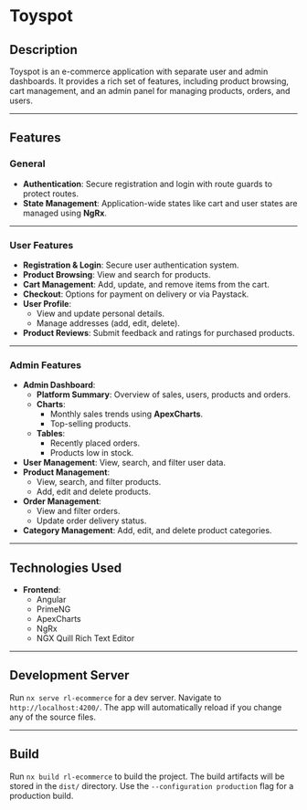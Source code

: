 # Toyspot

## Description

Toyspot is an e-commerce application with separate user and admin dashboards. It provides a rich set of features, including product browsing, cart management, and an admin panel for managing products, orders, and users.

---

## Features

### General
- **Authentication**: Secure registration and login with route guards to protect routes.
- **State Management**: Application-wide states like cart and user states are managed using **NgRx**.

---

### User Features
- **Registration & Login**: Secure user authentication system.
- **Product Browsing**: View and search for products.
- **Cart Management**: Add, update, and remove items from the cart.
- **Checkout**: Options for payment on delivery or via Paystack.
- **User Profile**:
    - View and update personal details.
    - Manage addresses (add, edit, delete).
- **Product Reviews**: Submit feedback and ratings for purchased products.

---

### Admin Features
- **Admin Dashboard**:
    - **Platform Summary**: Overview of sales, users, products and orders.
    - **Charts**:
        - Monthly sales trends using **ApexCharts**.
        - Top-selling products.
    - **Tables**:
        - Recently placed orders.
        - Products low in stock.
- **User Management**: View, search, and filter user data.
- **Product Management**:
    - View, search, and filter products.
    - Add, edit and delete products.
- **Order Management**:
    - View and filter orders.
    - Update order delivery status.
- **Category Management**: Add, edit, and delete product categories.

---

## Technologies Used

- **Frontend**:
    - Angular
    - PrimeNG
    - ApexCharts
    - NgRx
    - NGX Quill Rich Text Editor

---

## Development Server

Run `nx serve rl-ecommerce` for a dev server. Navigate to `http://localhost:4200/`. The app will automatically reload if you change any of the source files.

---

## Build

Run `nx build rl-ecommerce` to build the project. The build artifacts will be stored in the `dist/` directory. Use the `--configuration production` flag for a production build.




[//]: # (# RlEcommerce)

[//]: # ()
[//]: # (This project was generated with [Angular CLI]&#40;https://github.com/angular/angular-cli&#41; version 17.3.3.)

[//]: # ()
[//]: # (## Development server)

[//]: # ()
[//]: # (Run `ng serve` for a dev server. Navigate to `http://localhost:4200/`. The application will automatically reload if you change any of the source files.)

[//]: # ()
[//]: # (## Code scaffolding)

[//]: # ()
[//]: # (Run `ng generate component component-name` to generate a new component. You can also use `ng generate directive|pipe|service|class|guard|interface|enum|module`.)

[//]: # ()
[//]: # (## Build)

[//]: # ()
[//]: # (Run `ng build` to build the project. The build artifacts will be stored in the `dist/` directory.)

[//]: # ()
[//]: # (## Running unit tests)

[//]: # ()
[//]: # (Run `ng test` to execute the unit tests via [Karma]&#40;https://karma-runner.github.io&#41;.)

[//]: # ()
[//]: # (## Running end-to-end tests)

[//]: # ()
[//]: # (Run `ng e2e` to execute the end-to-end tests via a platform of your choice. To use this command, you need to first add a package that implements end-to-end testing capabilities.)

[//]: # ()
[//]: # (## Further help)

[//]: # ()
[//]: # (To get more help on the Angular CLI use `ng help` or go check out the [Angular CLI Overview and Command Reference]&#40;https://angular.io/cli&#41; page.)
